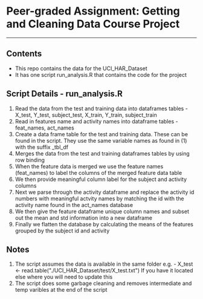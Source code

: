 # Peer-graded Assignment: Getting and Cleaning Data Course Project

*** 
## Contents
- This repo contains the data for the UCI_HAR_Dataset
- It has one script run_analysis.R that contains the code for the project



## Script Details - run_analysis.R
1. Read the data from the test and training data into dataframes tables - X_test, Y_test, subject_test, X_train, Y_train, subject_train
2. Read in features name and activity names into dataframe tables - feat_names, act_names
3. Create a data frame table for the test and training data. These can be found in the script. They use the same variable names as found in (1) with the suffix _tbl_df
4. Merges the data from the test and training dataframes tables by using row binding
5. When the feature data is merged we use the feature names (feat_names) to label the columns of the merged feature data table
6. We then provide meaningful column label for the subject and activity columns
7. Next we parse through the activity dataframe and replace the activity id numbers with meaningful actvity names by matching the id with the activity name found in the act_names database
8. We then give the feature dataframe unique column names and subset out the mean and std information into a new dataframe
9. Finally we flatten the database by calculating the means of the features grouped by the subject id and activity  



## Notes
1. The script assumes the data is available in the same folder
   e.g. - X_test <- read.table("./UCI_HAR_Dataset/test/X_test.txt")
   If you have it located else where you will need to update this
2. The script does some garbage cleaning and removes intermediate and temp 
   varibles at the end of the script
